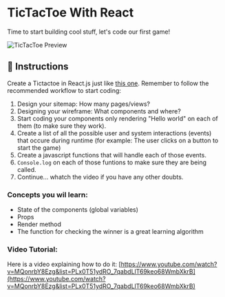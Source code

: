 # TicTacToe With React

Time to start building cool stuff, let's code our first game!

![TicTacToe Preview](https://github.com/breatheco-de/exercise-tictactoe-react/blob/master/preview.gif?raw=true)

## 📝 Instructions

Create a Tictactoe in React.js just like [this one](https://github.com/breatheco-de/exercise-tictactoe-react/blob/master/preview.gif?raw=true). Remember to follow the recommended workflow to start coding:

1. Design your sitemap: How many pages/views?
2. Designing your wireframe: What components and where?
3. Start coding your components only rendering "Hello world" on each of them (to make sure they work).
4. Create a list of all the possible user and system interactions (events) that occure during runtime (for example: The user clicks on a button to start the game)
6. Create a javascript functions that will handle each of those events.
7. `Console.log` on each of those funtions to make sure they are being called.
9. Continue... whatch the video if you have any other doubts.

### Concepts you wil learn:

- State of the components (global variables)
- Props
- Render method
- The function for checking the winner is a great learning algorithm

### Video Tutorial:

Here is a video explaining how to do it: [https://www.youtube.com/watch?v=MQonrbY8Ezg&list=PLx0T51ydRO_7qabdLlT69keo68WmbXkrB](https://www.youtube.com/watch?v=MQonrbY8Ezg&list=PLx0T51ydRO_7qabdLlT69keo68WmbXkrB)

